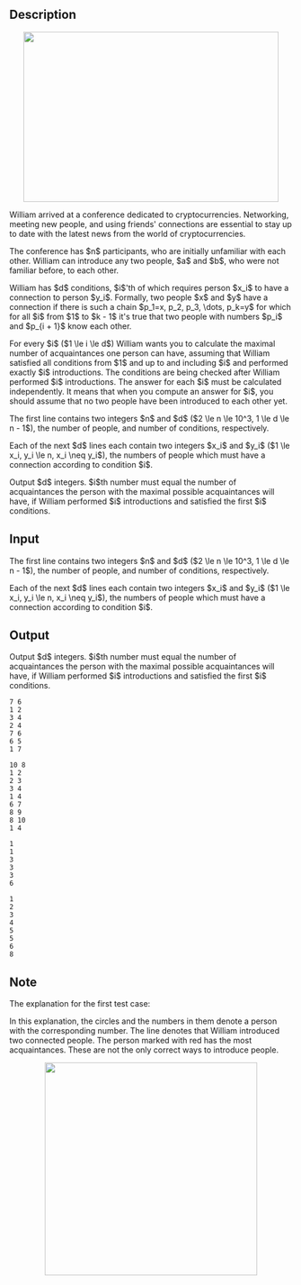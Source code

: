 ## Description

<div><center> <img class="tex-graphics" height="302px" src="file://o2KeUCbB.png" style="max-width: 100.0%;max-height: 100.0%;" width="454px"> </center><p>William arrived at a conference dedicated to cryptocurrencies. Networking, meeting new people, and using friends' connections are essential to stay up to date with the latest news from the world of cryptocurrencies.</p><p>The conference has $n$ participants, who are initially unfamiliar with each other. William can introduce any two people, $a$ and $b$, who were not familiar before, to each other. </p><p>William has $d$ conditions, $i$'th of which requires person $x_i$ to have a connection to person $y_i$. Formally, two people $x$ and $y$ have a connection if there is such a chain $p_1=x, p_2, p_3, \dots, p_k=y$ for which for all $i$ from $1$ to $k - 1$ it's true that two people with numbers $p_i$ and $p_{i + 1}$ know each other.</p><p>For every $i$ ($1 \le i \le d$) William wants you to calculate the maximal number of acquaintances one person can have, assuming that William satisfied all conditions from $1$ and up to and including $i$ and performed <span class="tex-font-style-bf">exactly</span> $i$ introductions. The conditions are being checked after William performed $i$ introductions. The answer for each $i$ must be calculated independently. It means that when you compute an answer for $i$, you should assume that no two people have been introduced to each other yet.</p></div><div class="input-specification"><p>The first line contains two integers $n$ and $d$ ($2 \le n \le 10^3, 1 \le d \le n - 1$), the number of people, and number of conditions, respectively.</p><p>Each of the next $d$ lines each contain two integers $x_i$ and $y_i$ ($1 \le x_i, y_i \le n, x_i \neq y_i$), the numbers of people which must have a connection according to condition $i$.</p></div><div class="output-specification"><p>Output $d$ integers. $i$th number must equal the number of acquaintances the person with the maximal possible acquaintances will have, if William performed $i$ introductions and satisfied the first $i$ conditions.</p></div>

## Input

<p>The first line contains two integers $n$ and $d$ ($2 \le n \le 10^3, 1 \le d \le n - 1$), the number of people, and number of conditions, respectively.</p><p>Each of the next $d$ lines each contain two integers $x_i$ and $y_i$ ($1 \le x_i, y_i \le n, x_i \neq y_i$), the numbers of people which must have a connection according to condition $i$.</p>

## Output

<p>Output $d$ integers. $i$th number must equal the number of acquaintances the person with the maximal possible acquaintances will have, if William performed $i$ introductions and satisfied the first $i$ conditions.</p>





```input1
7 6
1 2
3 4
2 4
7 6
6 5
1 7
```




```input2
10 8
1 2
2 3
3 4
1 4
6 7
8 9
8 10
1 4
```




```output1
1
1
3
3
3
6
```




```output2
1
2
3
4
5
5
6
8
```



## Note

<p>The explanation for the first test case:</p><p>In this explanation, the circles and the numbers in them denote a person with the corresponding number. The line denotes that William introduced two connected people. The person marked with red has the most acquaintances. These are not the only correct ways to introduce people.</p><center> <img class="tex-graphics" src="file://otvKdEvy.png" style="max-width: 100.0%;max-height: 100.0%;" width="378px"> </center>
